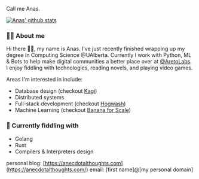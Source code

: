 Call me Anas.  

[![Anas' github stats](https://github-readme-stats.vercel.app/api?username=amohamed11&show_icons=true&theme=material-palenight&include_all_commits=true&count_private=true)](https://github.com/anuraghazra/github-readme-stats)

### 🧔🏿 About me
Hi there 👋🏿, my name is Anas.
I’ve just recently finished wrapping up my degree in Computing Science @UAlberta. 
Currently I work with Python, ML & Bots to help make digital communities a better place over at [@AretoLabs](https://www.aretolabs.com/).  
I enjoy fiddling with technologies, reading novels, and playing video games.  

Areas I'm interested in include: 
- Database design (checkout [Kagi](https://github.com/amohamed11/kagi))
- Distributed systems
- Full-stack development (checkout [Hogwash](https://github.com/amohamed11/hogwash))
- Machine Learning (checkout [Banana for Scale](https://github.com/amohamed11/BananaForScale))

### 🌱 Currently fiddling with
- Golang
- Rust
- Compilers & Interpreters design

personal blog: [https://anecdotalthoughts.com](https://anecdotalthoughts.com/)
email: [first name]@[my personal domain]
